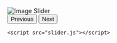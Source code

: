 <!DOCTYPE html>
<html lang="en">
<head>
    <meta charset="UTF-8">
    <meta name="viewport" content="width=device-width, initial-scale=1.0">
    <title>Image Slider</title>
    <link rel="stylesheet" href="slider.css">
</head>
<body>
    <div class="slider">
        <img id="slider-image" src="" alt="Image Slider">
    </div>
    <button onclick="prevImage()">Previous</button>
    <button onclick="nextImage()">Next</button>

    <script src="slider.js"></script>
</body>
</html>

